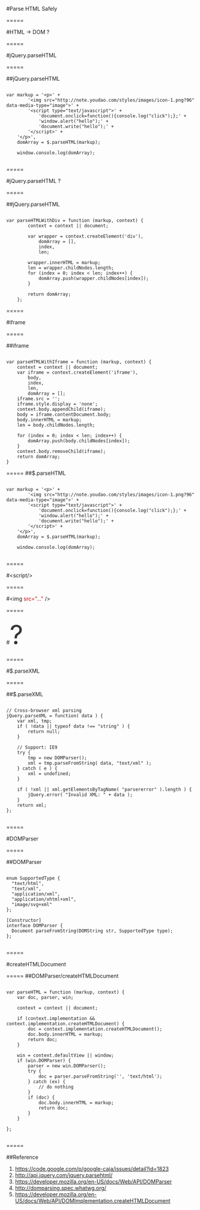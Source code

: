 #Parse HTML Safely

=====


#HTML -> DOM ?

=====

#jQuery.parseHTML

=====

##jQuery.parseHTML

<pre data-md-slide="no"><code class="language-javascript">
var markup = '&lt;p&gt;' +
        '&lt;img src="http://note.youdao.com/styles/images/icon-1.png?96" data-media-type="image"&gt;' +
        '&lt;script type="text/javascript"&gt;' +
            'document.onclick=function(){console.log("click");};' +
            'window.alert("hello");' +
            'document.write("hello");' +
        '&lt;/script&gt;' +
    '&lt;/p&gt;',
    domArray = $.parseHTML(markup);

    window.console.log(domArray);

</code></pre>

=====

#jQuery.parseHTML ?

=====

##jQuery.parseHTML

<pre data-md-slide="no"><code class="language-javascript">
var parseHTMLWithDiv = function (markup, context) {
        context = context || document;

        var wrapper = context.createElement('div'),
            domArray = [],
            index,
            len;

        wrapper.innerHTML = markup;
        len = wrapper.childNodes.length;
        for (index = 0; index < len; index++) {
            domArray.push(wrapper.childNodes[index]);
        }

        return domArray;
    };
</code></pre>

=====


#iframe

=====

##iframe

<pre data-md-slide="no"><code class="language-javascript">
var parseHTMLWithIframe = function (markup, context) {
    context = context || document;
    var iframe = context.createElement('iframe'),
        body,
        index,
        len,
        domArray = [];
    iframe.src = '';
    iframe.style.display = 'none';
    context.body.appendChild(iframe);
    body = iframe.contentDocument.body;
    body.innerHTML = markup;
    len = body.childNodes.length;

    for (index = 0; index < len; index++) {
        domArray.push(body.childNodes[index]);
    }
    context.body.removeChild(iframe);
    return domArray;
}
</code></pre>


=====
##$.parseHTML

<pre data-md-slide="no"><code class="language-javascript">
var markup = '&lt;p&gt;' +
        '&lt;img src="http://note.youdao.com/styles/images/icon-1.png?96" data-media-type="image"&gt;' +
        '&lt;script type="text/javascript"&gt;' +
            'document.onclick=function(){console.log("click");};' +
            'window.alert("hello");' +
            'document.write("hello");' +
        '&lt;/script&gt;' +
    '&lt;/p&gt;',
    domArray = $.parseHTML(markup);

    window.console.log(domArray);

</code></pre>

=====

#&lt;script/&gt;

=====

#&lt;img  <span style="color:#C00;">src="..."</span> /&gt;

=====

#<span style="font-size:5em;color:#333;">?</span>

=====

#$.parseXML

=====

##$.parseXML

<pre data-md-slide="no"><code class="language-javascript">
// Cross-browser xml parsing
jQuery.parseXML = function( data ) {
    var xml, tmp;
    if ( !data || typeof data !== "string" ) {
        return null;
    }

    // Support: IE9
    try {
        tmp = new DOMParser();
        xml = tmp.parseFromString( data, "text/xml" );
    } catch ( e ) {
        xml = undefined;
    }

    if ( !xml || xml.getElementsByTagName( "parsererror" ).length ) {
        jQuery.error( "Invalid XML: " + data );
    }
    return xml;
};

</code></pre>

=====

#DOMParser

=====

##DOMParser

<pre data-md-slide="no"><code class="language-javascript">
enum SupportedType {
  "text/html",
  "text/xml",
  "application/xml",
  "application/xhtml+xml",
  "image/svg+xml"
};

[Constructor]
interface DOMParser {
  Document parseFromString(DOMString str, SupportedType type);
};

</code></pre>

=====

#createHTMLDocument

=====
##DOMParser/createHTMLDocument

<pre data-md-slide="no"><code class="language-javascript">
var parseHTML = function (markup, context) {
    var doc, parser, win;

    context = context || document;

    if (context.implementation && context.implementation.createHTMLDocument) {
        doc = context.implementation.createHTMLDocument();
        doc.body.innerHTML = markup;
        return doc;
    }

    win = context.defaultView || window;
    if (win.DOMParser) {
        parser = new win.DOMParser();
        try {
            doc = parser.parseFromString('', 'text/html');
        } catch (ex) {
            // do nothing
        }
        if (doc) {
            doc.body.innerHTML = markup;
            return doc;
        }
    }

};

</code></pre>

=====


##Reference
1. https://code.google.com/p/google-caja/issues/detail?id=1823
1. http://api.jquery.com/jquery.parsehtml/
1. https://developer.mozilla.org/en-US/docs/Web/API/DOMParser
1. http://domparsing.spec.whatwg.org/
1. https://developer.mozilla.org/en-US/docs/Web/API/DOMImplementation.createHTMLDocument

